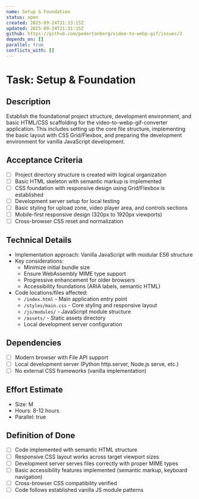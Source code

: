 ```yaml
---
name: Setup & Foundation
status: open
created: 2025-09-24T21:13:15Z
updated: 2025-09-24T21:31:15Z
github: https://github.com/pedertanberg/video-to-webp-gif/issues/2
depends_on: []
parallel: true
conflicts_with: []
---
```


# Task: Setup & Foundation

## Description
Establish the foundational project structure, development environment, and basic HTML/CSS scaffolding for the video-to-webp-gif-converter application. This includes setting up the core file structure, implementing the basic layout with CSS Grid/Flexbox, and preparing the development environment for vanilla JavaScript development.

## Acceptance Criteria
- [ ] Project directory structure is created with logical organization
- [ ] Basic HTML skeleton with semantic markup is implemented
- [ ] CSS foundation with responsive design using Grid/Flexbox is established
- [ ] Development server setup for local testing
- [ ] Basic styling for upload zone, video player area, and controls sections
- [ ] Mobile-first responsive design (320px to 1920px viewports)
- [ ] Cross-browser CSS reset and normalization

## Technical Details
- Implementation approach: Vanilla JavaScript with modular ES6 structure
- Key considerations:
  - Minimize initial bundle size
  - Ensure WebAssembly MIME type support
  - Progressive enhancement for older browsers
  - Accessibility foundations (ARIA labels, semantic HTML)
- Code locations/files affected:
  - `/index.html` - Main application entry point
  - `/styles/main.css` - Core styling and responsive layout
  - `/js/modules/` - JavaScript module structure
  - `/assets/` - Static assets directory
  - Local development server configuration

## Dependencies
- [ ] Modern browser with File API support
- [ ] Local development server (Python http.server, Node.js serve, etc.)
- [ ] No external CSS frameworks (vanilla implementation)

## Effort Estimate
- Size: M
- Hours: 8-12 hours
- Parallel: true

## Definition of Done
- [ ] Code implemented with semantic HTML structure
- [ ] Responsive CSS layout works across target viewport sizes
- [ ] Development server serves files correctly with proper MIME types
- [ ] Basic accessibility features implemented (semantic markup, keyboard navigation)
- [ ] Cross-browser CSS compatibility verified
- [ ] Code follows established vanilla JS module patterns
